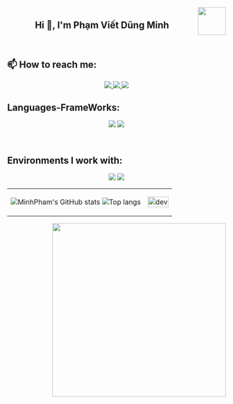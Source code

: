 <!-- <img align="left" width="400" src="https://github.githubassets.com/images/modules/profile/profile-first-repo.svg" /> -->
<img align="right" width="64" src="https://github.com/TienNHM.png" />
<!-- <img align="right" width="64" src="https://img.icons8.com/color/48/vietnam-circular.png" /> -->

<h2 align="center">Hi 👋, I'm Phạm Viết Dũng Minh</h2>


<br />

## 📫 How to reach me:

<p align="center">
<!--   <a href="https://linkedin.com/in/tien-nhm" target="_blank">
    <img src="https://img.icons8.com/fluent/48/000000/linkedin.png"/>
  </a> -->
  <a href="https://www.facebook.com/minh.phamvietdung.1" alt="Facebook">
    <img src="https://img.icons8.com/fluent/48/000000/facebook-new.png" target="_blank" />
  </a> 
  <a href="https://github.com/m1nhpham2k4" alt="Github">
    <img src="https://img.icons8.com/fluent/48/000000/github.png"/>
  </a> 
  <a href="mailto:minh02122004@gmail.com" alt="Email">
    <img src="https://img.icons8.com/fluent/48/000000/mailing.png"/>
  </a>
</p>

## Languages-FrameWorks:
<p align="center">
  <img src="https://skillicons.dev/icons?i=bootstrap,html,css,github" />
  <img src="https://skillicons.dev/icons?i=python,javascript,c,java,mysql,django" /><br>
</p>
<br>

## Environments I work with:
<p align="center">
  <img src="https://img.icons8.com/color/48/000000/visual-studio-code-2019.png"/>
  <img src="https://img.icons8.com/fluent/48/000000/github.png"/>
  
</p>

<table style="width:100%;">
  <tr>
    <td>
        <img alt="MinhPham's GitHub stats" src="https://github-readme-stats.vercel.app/api?username=m1nhpham2k4&show_icons=true&theme=transparent"/>
        <img alt="Top langs" src="https://github-readme-stats.vercel.app/api/top-langs/?username=m1nhpham2k4&layout=compact&&langs_count=8"/>
    </td>
    <td>
      <p align="center"> 
        <img src="https://cdn.dribbble.com/users/1059583/screenshots/4171367/coding-freak.gif" alt="dev" width="100%"/>
      </p>
    </td>
  </tr>
</table>

<img align="right" width="400" src="https://github.githubassets.com/images/modules/profile/profile-joined-github.svg">

